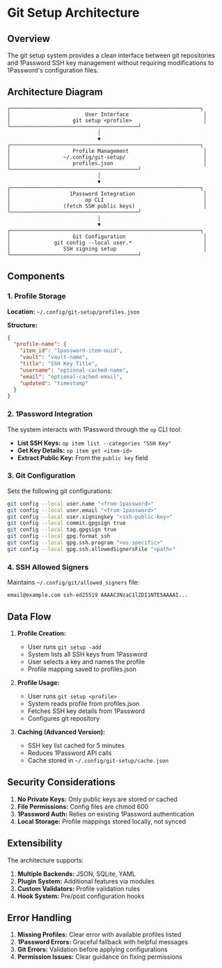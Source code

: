 # Git Setup Architecture

## Overview

The git setup system provides a clean interface between git repositories and 1Password SSH key management without requiring modifications to 1Password's configuration files.

## Architecture Diagram

```
┌─────────────────────────────────────────────────────────────┐
│                        User Interface                        │
│                    git setup <profile>                       │
└─────────────────────────────────────────┘
                             │
                             ▼
┌─────────────────────────────────────────────────────────────┐
│                    Profile Management                        │
│                 ~/.config/git-setup/                         │
│                    profiles.json                             │
└─────────────────────────────────────────┘
                             │
                             ▼
┌─────────────────────────────────────────────────────────────┐
│                   1Password Integration                      │
│                        op CLI                                │
│                 (fetch SSH public keys)                      │
└─────────────────────────────────────────┘
                             │
                             ▼
┌─────────────────────────────────────────────────────────────┐
│                    Git Configuration                         │
│              git config --local user.*                       │
│                 SSH signing setup                            │
└─────────────────────────────────────────┘
```

## Components

### 1. Profile Storage

**Location:** `~/.config/git-setup/profiles.json`

**Structure:**
```json
{
  "profile-name": {
    "item_id": "1password-item-uuid",
    "vault": "vault-name",
    "title": "SSH Key Title",
    "username": "optional-cached-name",
    "email": "optional-cached-email",
    "updated": "timestamp"
  }
}
```

### 2. 1Password Integration

The system interacts with 1Password through the `op` CLI tool:

- **List SSH Keys:** `op item list --categories "SSH Key"`
- **Get Key Details:** `op item get <item-id>`
- **Extract Public Key:** From the `public key` field

### 3. Git Configuration

Sets the following git configurations:

```bash
git config --local user.name "<from-1password>"
git config --local user.email "<from-1password>"
git config --local user.signingkey "<ssh-public-key>"
git config --local commit.gpgsign true
git config --local tag.gpgsign true
git config --local gpg.format ssh
git config --local gpg.ssh.program "<os-specific>"
git config --local gpg.ssh.allowedSignersFile "<path>"
```

### 4. SSH Allowed Signers

Maintains `~/.config/git/allowed_signers` file:
```
email@example.com ssh-ed25519 AAAAC3NzaC1lZDI1NTE5AAAAI...
```

## Data Flow

1. **Profile Creation:**
   - User runs `git setup -add`
   - System lists all SSH keys from 1Password
   - User selects a key and names the profile
   - Profile mapping saved to profiles.json

2. **Profile Usage:**
   - User runs `git setup <profile>`
   - System reads profile from profiles.json
   - Fetches SSH key details from 1Password
   - Configures git repository

3. **Caching (Advanced Version):**
   - SSH key list cached for 5 minutes
   - Reduces 1Password API calls
   - Cache stored in `~/.config/git-setup/cache.json`

## Security Considerations

1. **No Private Keys:** Only public keys are stored or cached
2. **File Permissions:** Config files are chmod 600
3. **1Password Auth:** Relies on existing 1Password authentication
4. **Local Storage:** Profile mappings stored locally, not synced

## Extensibility

The architecture supports:

1. **Multiple Backends:** JSON, SQLite, YAML
2. **Plugin System:** Additional features via modules
3. **Custom Validators:** Profile validation rules
4. **Hook System:** Pre/post configuration hooks

## Error Handling

1. **Missing Profiles:** Clear error with available profiles listed
2. **1Password Errors:** Graceful fallback with helpful messages
3. **Git Errors:** Validation before applying configurations
4. **Permission Issues:** Clear guidance on fixing permissions
